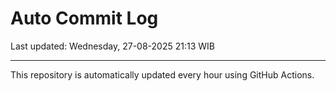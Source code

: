 # Auto Commit Log

Last updated: Wednesday, 27-08-2025 21:13 WIB

---

This repository is automatically updated every hour using GitHub Actions.
